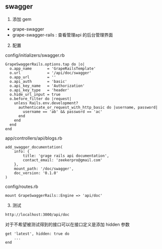 ## swagger

1. 添加 gem
* grape-swagger 
* grape-swagger-rails : 查看管理api 的后台管理界面

2. 配置

config/initializers/swagger.rb
```
GrapeSwaggerRails.options.tap do |o|
  o.app_name       = 'GrapeRailsTemplate'
  o.url            = '/api/doc/swagger'
  o.app_url        = ''
  o.api_auth       = 'basic'
  o.api_key_name   = 'Authorization'
  o.api_key_type   = 'header'
  o.hide_url_input = true
  o.before_filter do |request|
    unless Rails.env.development?
      authenticate_or_request_with_http_basic do |username, password|
        username == 'ab' && password == 'ac'
      end
    end
  end
end
```

app/controllers/api/blogs.rb

```
add_swagger_documentation(
	info: {
		title: 'grage rails api documentation',
		contact_email: 'zeekerpro@gmail.com'
	},
	mount_path: '/doc/swagger',
	doc_version: '0.1.0'
)
```

config/routes.rb
```
mount GrapeSwaggerRails::Engine => 'api/doc'
```

3. 测试
```
http://localhost:3000/api/doc
```

对于不希望被测试得到的接口可以在接口定义是添加 hidden 参数
```
get 'latest', hidden: true do
	...
end
```
